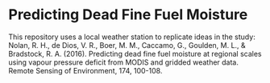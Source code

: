 # Predicting Dead Fine Fuel Moisture

This repository uses a local weather station to replicate ideas in the study: Nolan, R. H., de Dios, V. R., Boer, M. M., Caccamo, G., Goulden, M. L., & Bradstock, R. A. (2016). Predicting dead fine fuel moisture at regional scales using vapour pressure deficit from MODIS and gridded weather data. Remote Sensing of Environment, 174, 100-108.
